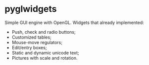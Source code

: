# pyglwidgets
Simple GUI engine with OpenGL.
Widgets that already implemented:
- Push, check and radio buttons;
- Customized tables;
- Mouse-move regulators;
- Edit/entry boxes;
- Static and dynamic unicode text;
- Pictures with scale and rotation.
